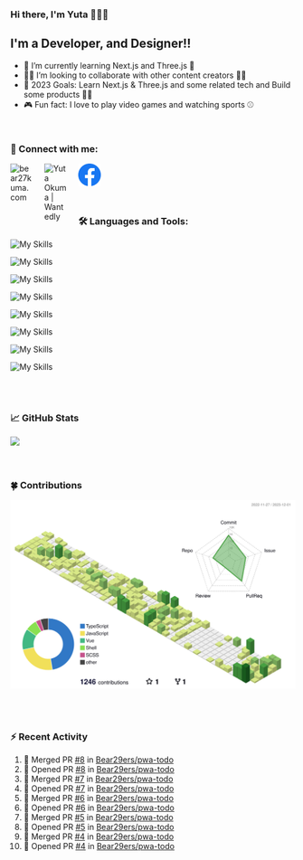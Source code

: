 ### Hi there, I'm Yuta 🤟🏻🐻

## I'm a Developer, and Designer!!

- 🌱 I’m currently learning Next.js and Three.js 🤣
- 👬🏻 I’m looking to collaborate with other content creators 👋🏻
- 🥅 2023 Goals: Learn Next.js & Three.js and some related tech and Build some products 💪🏻
- 🎮 Fun fact: I love to play video games and watching sports ⚾️

<br />

### :wave: Connect with me:

[<img align="left" alt="bear27kuma.com" width="40px" src="https://user-images.githubusercontent.com/39920490/156489586-f125813b-e344-46d6-9306-f5786684b976.jpg" style="margin-right: 20px;" />](https://bear29ers.github.io/)
[<img align="left" alt="Yuta Okuma | Wantedly" width="40px" src="https://user-images.githubusercontent.com/39920490/156489528-fdc520d6-10f1-43b6-8bf8-fadf8dcf1a90.jpg" style="margin-right: 20px;" />](https://www.wantedly.com/id/yuta_okuma_b)
[<img align="left" alt="Yuta Okuma | Facebook" width="40px" src="https://github.com/github/explore/blob/main/topics/facebook/facebook.png?raw=true" style="margin-right: 20px;" />](https://www.facebook.com/kumakuma1129/)

[//]: # '[<img align="left" alt="Yuta Okuma | Instagram" width="40px" src="https://github.com/github/explore/blob/main/topics/instagram/instagram.png?raw=true" />](https://www.instagram.com/bear_27earl/)'

<br />
<br />
<br />
<br />

### :hammer_and_wrench: Languages and Tools:

![My Skills](https://skillicons.dev/icons?i=html,css,sass,tailwind,bootstrap,js,ts)

![My Skills](https://skillicons.dev/icons?i=jquery,threejs,react,emotion,styledcomponents,materialui,nextjs)

![My Skills](https://skillicons.dev/icons?i=vercel,vue,nuxt,vite,nodejs,express,jest)

![My Skills](https://skillicons.dev/icons?i=regex,webpack,babel,php,laravel,mysql,sqlite)

![My Skills](https://skillicons.dev/icons?i=docker,git,github,githubactions,aws,gcp,firebase)

![My Skills](https://skillicons.dev/icons?i=vim,neovim,linux,bash,lua,markdown,svg)

![My Skills](https://skillicons.dev/icons?i=idea,vscode,atom,figma,xd,ps,ai)

![My Skills](https://skillicons.dev/icons?i=pr,ae,postman,sentry,codepen,stackoverflow,discord)

<br />
<br />

### :chart_with_upwards_trend: GitHub Stats

<div style="display: flex;">
    <a href="https://github.com/Bear29ers">
        <img height="220px;" src="https://github-readme-stats-bear29ers.vercel.app/api?username=Bear29ers&show_icons=true&theme=bear">
    </a>
</div>

<br />
<br />

### :four_leaf_clover: Contributions

![](./profile-3d-contrib/profile-green-animate.svg)

<br />
<br />

### :zap: Recent Activity

<!--START_SECTION:activity-->

1. 🎉 Merged PR [#8](https://github.com/Bear29ers/pwa-todo/pull/8) in [Bear29ers/pwa-todo](https://github.com/Bear29ers/pwa-todo)
2. 💪 Opened PR [#8](https://github.com/Bear29ers/pwa-todo/pull/8) in [Bear29ers/pwa-todo](https://github.com/Bear29ers/pwa-todo)
3. 🎉 Merged PR [#7](https://github.com/Bear29ers/pwa-todo/pull/7) in [Bear29ers/pwa-todo](https://github.com/Bear29ers/pwa-todo)
4. 💪 Opened PR [#7](https://github.com/Bear29ers/pwa-todo/pull/7) in [Bear29ers/pwa-todo](https://github.com/Bear29ers/pwa-todo)
5. 🎉 Merged PR [#6](https://github.com/Bear29ers/pwa-todo/pull/6) in [Bear29ers/pwa-todo](https://github.com/Bear29ers/pwa-todo)
6. 💪 Opened PR [#6](https://github.com/Bear29ers/pwa-todo/pull/6) in [Bear29ers/pwa-todo](https://github.com/Bear29ers/pwa-todo)
7. 🎉 Merged PR [#5](https://github.com/Bear29ers/pwa-todo/pull/5) in [Bear29ers/pwa-todo](https://github.com/Bear29ers/pwa-todo)
8. 💪 Opened PR [#5](https://github.com/Bear29ers/pwa-todo/pull/5) in [Bear29ers/pwa-todo](https://github.com/Bear29ers/pwa-todo)
9. 🎉 Merged PR [#4](https://github.com/Bear29ers/pwa-todo/pull/4) in [Bear29ers/pwa-todo](https://github.com/Bear29ers/pwa-todo)
10. 💪 Opened PR [#4](https://github.com/Bear29ers/pwa-todo/pull/4) in [Bear29ers/pwa-todo](https://github.com/Bear29ers/pwa-todo)

<!--END_SECTION:activity-->
